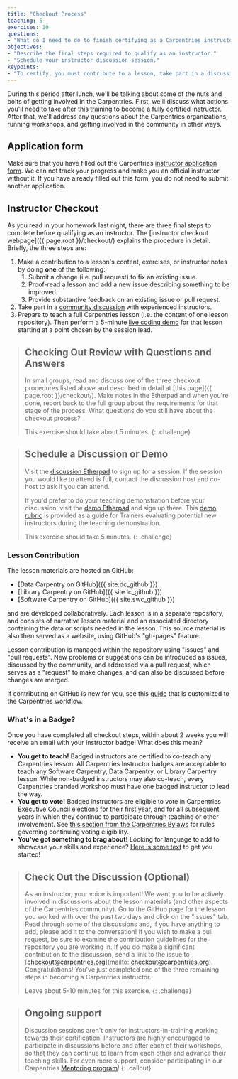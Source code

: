 ```yaml
---
title: "Checkout Process"
teaching: 5
exercises: 10
questions:
- "What do I need to do to finish certifying as a Carpentries instructor?"
objectives:
- "Describe the final steps required to qualify as an instructor."
- "Schedule your instructor discussion session."
keypoints:
- "To certify, you must contribute to a lesson, take part in a discussion, and do a teaching demo within 90 days of your training event."
---
```


During this period after lunch, we'll be talking about some of the nuts and bolts
of getting involved in the Carpentries.  First, we'll discuss what actions you'll
need to take after this training to become a fully certified instructor.  After that,
we'll address any questions about the Carpentries organizations, running workshops, and
getting involved in the community in other ways. 

## Application form

Make sure that you have filled out the Carpentries
[instructor application form](https://amy.software-carpentry.org/forms/request_training/).
We can not track your progress and make you an official instructor without it. If you have already
filled out this form, you do not need to submit another application.

## Instructor Checkout

As you read in your homework last night, there are three final steps to complete before qualifying as an instructor. The [instructor checkout webpage]({{ page.root }}/checkout/) explains the procedure in detail. Briefly, the three steps are:

1.  Make a contribution to a lesson's content, exercises, or instructor notes by doing **one** of the following:
    1.  Submit a change (i.e. pull request) to fix an existing issue.
    2.  Proof-read a lesson and add a new issue describing something to be improved.
    3.  Provide substantive feedback on an existing issue or pull request.
2.  Take part in a [community discussion][discussion] with experienced instructors.
3.  Prepare to teach a full Carpentries lesson (i.e. the content of one lesson repository). Then perform a 5-minute [live coding demo][demo] for that lesson starting at a point chosen by the session lead.

> ## Checking Out Review with Questions and Answers
> 
> In small groups, read and discuss one of the three checkout procedures listed above and described in detail at [this page]({{ page.root }}/checkout/).
> Make notes in the Etherpad and when you're done, report back to the full group about the requirements for that stage of the process. 
> What questions do you still have about the checkout process?
> 
> This exercise should take about 5 minutes.
{: .challenge}

> ## Schedule a Discussion or Demo
>
> Visit the [discussion Etherpad][discussion] to sign up for a session.
> If the session you would like to attend is full, contact the discussion
> host and co-host to ask if you can attend.
>
> If you'd prefer to do your teaching demonstration before your discussion,
> visit the [demo Etherpad][demo] and sign up there. This [demo rubric] is provided as a guide for Trainers evaluating potential new instructors during the teaching demonstration.
>
> This exercise should take 5 minutes.
{: .challenge}

### Lesson Contribution

The lesson materials are hosted on GitHub:

*   [Data Carpentry on GitHub]({{ site.dc_github }})
*   [Library Carpentry on GitHub]({{ site.lc_github }})
*   [Software Carpentry on GitHub]({{ site.swc_github }})


and are developed collaboratively.  Each lesson is in a separate
repository, and consists of narrative lesson material and an
associated directory containing the data or scripts needed in the
lesson.  This source material is also then served as a website, using
GitHub's "gh-pages" feature.

Lesson contribution is managed within the repository using "issues"
and "pull requests".  New problems or suggestions can be introduced
as issues, discussed by the community, and addressed via a pull
request, which serves as a "request" to make changes, and can also
be discussed before changes are merged.

If contributing on GitHub is new for you, see this [guide](https://github.com/dmgt/swc_github_flow/blob/master/for_novice_contributors.md)
that is customized to the Carpentries workflow.

### What's in a Badge?

Once you have completed all checkout steps, within about 2 weeks you will receive an email with your Instructor badge! What does this mean?
* **You get to teach!** Badged instructors are certified to co-teach any Carpentries lesson. All Carpentries Instructor badges are acceptable to teach any Software Carpentry, Data Carpentry, or Library Carpentry lesson. While non-badged instructors may also co-teach, every Carpentries branded workshop must have one badged instructor to lead the way.
* **You get to vote!** Badged instructors are eligible to vote in Carpentries Executive Council elections for their first year, and for all subsequent years in which they continue to participate through teaching or other involvement. See [this section from the Carpentries Bylaws](https://docs.carpentries.org/topic_folders/governance/bylaws.html#eligibility-rights-and-termination-for-voting-members) for rules governing continuing voting eligibility.
* **You've got something to brag about!** Looking for language to add to showcase your skills and experience? [Here is some text](https://github.com/carpentries/commons/blob/master/text-for-instructors.md) to get you started!

> ## Check Out the Discussion (Optional)
>
> As an instructor, your voice is important! We want you to be actively involved
> in discussions about the lesson materials (and other aspects of the Carpentries community).
> Go to the GitHub page for the lesson you worked with over the past two days and click on the
> "Issues" tab. Read through some of the discussions and, if you have anything to add, please add it
> to the conversation! If you wish to make a pull request, be sure to examine the contribution guidelines for
> the repository you are working in. If you do make a significant contribution to the discussion, send a link to
> the issue to [checkout@carpentries.org](mailto: checkout@carpentries.org). Congratulations! You've
> just completed one of the three remaining steps in becoming a Carpentries instructor.
>
> Leave about 5-10 minutes for this exercise.
{: .challenge}


> ## Ongoing support
>
> Discussion sessions aren't only for instructors-in-training working towards their certification.
> Instructors are highly encouraged to participate in discussions before and after each of their workshops,
> so that they can continue to learn from each other and advance their teaching skills. For even more support, consider
> participating in our Carpentries [Mentoring program][mentoring]!
{: .callout}


[mentoring]: https://docs.carpentries.org/topic_folders/instructor_development/mentoring_groups.html
[discussion]: http://pad.software-carpentry.org/community-discussions
[demo]: https://pad.carpentries.org/teaching-demos-recovered
[demo rubric]: https://carpentries.github.io/instructor-training/17-performance/index.html
